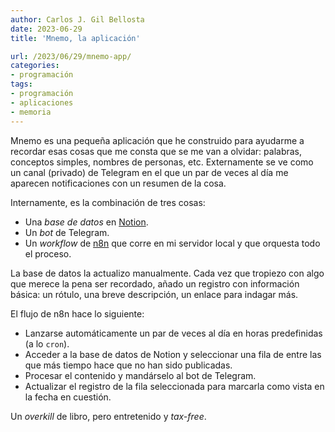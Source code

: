 ```yaml
---
author: Carlos J. Gil Bellosta
date: 2023-06-29
title: 'Mnemo, la aplicación'

url: /2023/06/29/mnemo-app/
categories:
- programación
tags:
- programación
- aplicaciones
- memoria
---
```


Mnemo es una pequeña aplicación que he construido para ayudarme a recordar esas cosas que me consta que se me van a olvidar: palabras, conceptos simples, nombres de personas, etc. Externamente se ve como un canal (privado) de Telegram en el que un par de veces al día me aparecen notificaciones con un resumen de la cosa.

Internamente, es la combinación de tres cosas:
* Una _base de datos_ en [Notion](https://notion.so).
* Un _bot_ de Telegram.
* Un _workflow_ de [n8n](https://n8n.io/) que corre en mi servidor local y que orquesta todo el proceso.

La base de datos la actualizo manualmente. Cada vez que tropiezo con algo que merece la pena ser recordado, añado un registro con información básica: un rótulo, una breve descripción, un enlace para indagar más.

El flujo de n8n hace lo siguiente:
* Lanzarse automáticamente un par de veces al día en horas predefinidas (a lo `cron`).
* Acceder a la base de datos de Notion y seleccionar una fila de entre las que más tiempo hace que no han sido publicadas.
* Procesar el contenido y mandárselo al bot de Telegram.
* Actualizar el registro de la fila seleccionada para marcarla como vista en la fecha en cuestión.

Un _overkill_ de libro, pero entretenido y _tax-free_.

